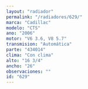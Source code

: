 ```yaml
---
layout: "radiador"
permalink: "/radiadores/629/"
marca: "Cadillac"
modelo: "CTS"
ano: "2006"
motor: "V6 3.6, V8 5.7"
transmision: "Automática"
parte: "434014"
clima: "Con clima"
alto: "16 3/4"
ancho: "26"
observaciones: ""
id: "629"
---
```


